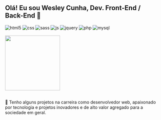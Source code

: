 ## Olá! Eu sou Wesley Cunha, Dev. Front-End / Back-End 🚀
<div style="display: inline_block">
    <img align="center" alt="html5" src="https://img.shields.io/badge/HTML5-E34F26?style=for-the-badge&logo=html5&logoColor=white" />
    <img align="center" alt="css" src="https://img.shields.io/badge/CSS3-1572B6?style=for-the-badge&logo=css3&logoColor=white" />
    <img align="center" alt="sass" src="https://img.shields.io/badge/Sass-CC6699?style=for-the-badge&logo=sass&logoColor=white" />
    <img align="center" alt="js" src="https://img.shields.io/badge/JavaScript-F7DF1E?style=for-the-badge&logo=javascript&logoColor=black" />
    <img align="center" alt="jquery" src="https://img.shields.io/badge/jQuery-0769AD?style=for-the-badge&logo=jquery&logoColor=white" />
    <img align="center" alt="php" src="https://img.shields.io/badge/PHP-777BB4?style=for-the-badge&logo=php&logoColor=white" />
    <img align="center" alt="mysql" src="https://img.shields.io/badge/MySQL-00000F?style=for-the-badge&logo=mysql&logoColor=white" />
</div><br/>

<div align="left">
  <a href="https://github.com/wesleycunha">
    <img height="180em" src="https://github-readme-stats.vercel.app/api?username=wesleycunha&show_icons=true&theme=dracula&include_all_commits=true&count_private=true"/>
    <!--<img height="180em" src="https://github-readme-stats.vercel.app/api/top-langs/?username=wesleycunha&layout=compact&langs_count=7&theme=dracula"/> -->
  </a>
</div>

##

🚀 Tenho alguns projetos na carreira como desenvolvedor web, apaixonado por tecnologia e projetos inovadores e de alto valor agregado para a sociedade em geral.
